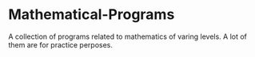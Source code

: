 # Mathematical-Programs

A collection of programs related to mathematics of varing levels.
A lot of them are for practice perposes.
